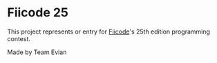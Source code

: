 # Fiicode 25

This project represents or entry for [Fiicode](https://fiicode.asii.ro/en/web-and-mobile-development)'s 25th edition programming contest.

Made by Team Evian
